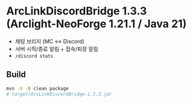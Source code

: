 # ArcLinkDiscordBridge 1.3.3 (Arclight-NeoForge 1.21.1 / Java 21)

- 채팅 브리지 (MC ↔ Discord)
- 서버 시작/종료 알림 + 접속/퇴장 알림
- `/discord stats`

## Build
```bash
mvn -U -B clean package
# target/ArcLinkDiscordBridge-1.3.3.jar
```
